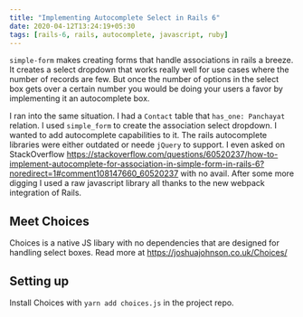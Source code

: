 ```yaml
---
title: "Implementing Autocomplete Select in Rails 6"
date: 2020-04-12T13:24:19+05:30
tags: [rails-6, rails, autocomplete, javascript, ruby] 
---
```


`simple-form` makes creating forms that handle associations in rails a breeze. It creates a select dropdown that works really well for use cases where the number of records are few. But once the number of options in the select box gets over a certain number you would be doing your users a favor by implementing it an autocomplete box.

I ran into the same situation. I had a `Contact` table that `has_one: Panchayat` relation. I used `simple_form` to create the association select dropdown. I wanted to add autocomplete capabilities to it. The rails autocomplete libraries were either outdated or neede `jQuery` to support. I even asked on StackOverflow https://stackoverflow.com/questions/60520237/how-to-implement-autocomplete-for-association-in-simple-form-in-rails-6?noredirect=1#comment108147660_60520237 with no avail. After some more digging I used a raw javascript library all thanks to the new webpack integration of Rails.

## Meet Choices
Choices is a native JS libary with no dependencies that are designed for handling select boxes. Read more at https://joshuajohnson.co.uk/Choices/

## Setting up 
Install Choices with `yarn add choices.js` in the project repo.
